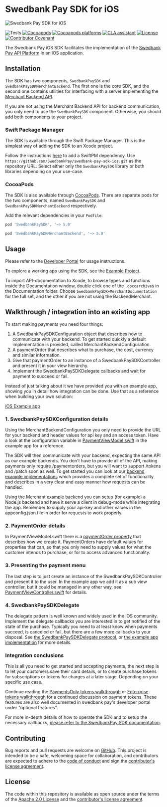 # Swedbank Pay SDK for iOS

![Swedbank Pay SDK for iOS][opengraph-image]

![Tests][test-badge]
[![Cocoapods][pod-version-badge]][pod]
[![Cocoapods platforms][pod-platforms-badge]][pod]
[![CLA assistant][cla-badge]][cla]
[![License][license-badge]][license]
[![Contributor Covenant][coc-badge]][coc]

The Swedbank Pay iOS SDK facilitates the implementation of the
[Swedbank Pay API Platform][dev-portal] in an iOS application.

## Installation

The SDK has two components, `SwedbankPaySDK` and
`SwedbankPaySDKMerchantBackend`. The first one is the core SDK, and
the second one contains utilities for interfacing with a server implementing
the [Merchant Backend API][merchant-backend-example].

If you are not using the Merchant Backend API for backend communication,
you only need to use the `SwedbankPaySDK` component. Otherwise, you
should add both components to your project.

### Swift Package Manager

The SDK is available through the Swift Package Manager. This is the simplest
way of adding the SDK to an Xcode project.

Follow the instructions [here][xcode-swiftpm] to add a SwiftPM dependency.
Use
`https://github.com/SwedbankPay/swedbank-pay-sdk-ios.git`
as the repository URL. Select either only the `SwedbankPaySDK` library or both
libraries depending on your use-case.

### CocoaPods

The SDK is also available through [CocoaPods][cocoapods]. There are separate
pods for the two components, named  `SwedbankPaySDK` and
`SwedbankPaySDKMerchantBackend` respectively.

Add the relevant dependencies in your `Podfile`:

```ruby
pod 'SwedbankPaySDK', '~> 5.0'
```
```ruby
pod 'SwedbankPaySDKMerchantBackend', '~> 5.0'
```

## Usage

Please refer to the [Developer Portal][dev-portal-sdk] for usage instructions.

To explore a working app using the SDK, see the [Example Project][example-app].

To import API-documentation to Xcode, to browse types and functions inside the Documentation window, double click one of the `.doccarchive`s in the Documentation folder. Choose `SwedbankPaySDK+MerchantDocumentation` for the full set, and the other if you are not using the BackendMerchant.

## Walkthrough / integration into an existing app

To start making payments you need four things:

1. A SwedbankPaySDKConfiguration object that describes how to communicate with your backend. To get started quickly a default implementation is provided, called MerchantBackendConfiguration.
2. A paymentOrder that describes what to purchase, the cost, currency and similar information.
3. Give that paymentOrder to an instance of a SwedbankPaySDKController and present it in your view hierarchy.
4. Implement the SwedbankPaySDKDelegate callbacks and wait for payment to succeed or fail.

Instead of just talking about it we have provided you with an example app, showing you in detail how integration can be done. Use that as a reference when building your own solution:

[iOS Example app][example-app]

### 1. SwedbankPaySDKConfiguration details

Using the MerchantBackendConfiguration you only need to provide the URL for your backend and header values for api key and an access token. Have a look at the configuration variable in [PaymentViewModel.swift][PaymentViewModelConfig] in the example app for a reference.

The SDK will then communicate with your backend, expecting the same API as our example backends. You don't have to provide all of the API, making payments only require /paymentorders, but you will want to support /tokens and /patch soon as well. To get started you can look at our [backend example implementations][merchant_backend] which provides a complete set of functionality and describes in a very clear and easy manner how requests can be handled.

Using the [Merchant example backend][merchant_backend] you can setup (for example) a Node.js backend and have it serve a client in debug-mode while integrating the app. Remember to supply your api-key and other values in the appconfig.json file in order for requests to work properly.

### 2. PaymentOrder details

In PaymentViewModel.swift there is a [paymentOrder property][PaymentViewModelOrderVar] that describes how we create it. PaymentOrders have default values for properties that can, so that you only need to supply values for what the customer intends to purchase, or for to access advanced functionality.

### 3. Presenting the payment menu

The last step is to just create an instance of the SwedbankPaySDKController and present it to the user. In the example app we add it as a sub view controller, but it could be managed in any other way, see [PaymentViewController.swift][PaymentViewControllerDidLoad] for details.


### 4. SwedbankPaySDKDelegate

The delegate pattern is well known and widely used in the iOS community. Implement the delegate callbacks you are interested in to get notified of the state of the purchase. Typically you need to at least know when payments succeed, is canceled or fail, but there are a few more callbacks to your disposal. See [the SwedbankPaySDKDelegate protocol][SwedbankPaySDKDelegate], or [the example app implementation][SwedbankPaySDKDelegateExampleApp] for more details.


### Integration conclusions

This is all you need to get started and accepting payments, the next step is to let your customers save their card details, or to create purchase tokens for subscriptions or tokens for charges at a later stage. Depending on your specific use case.

Continue reading the [PaymentsOnly tokens walkthrough][integrateTokens] or [Enterprise tokens walkthrough][enterpriseTokens] for a continued discussion on payment tokens. These features are also well documented in swedbank pay's developer portal under "optional features".

For more in-depth details of how to operate the SDK and to setup the necessary callbacks, [please refer to the SwedbankPay SDK documentation][dev-portal-sdk].


## Contributing

Bug reports and pull requests are welcome on [GitHub][github]. This project is
intended to be a safe, welcoming space for collaboration, and contributors are
expected to adhere to the [code of conduct][coc] and sign the
[contributor's license agreement][cla].

## License

The code within this repository is available as open source under the terms of
the [Apache 2.0 License][license] and the [contributor's license
agreement][cla].

[merchant-backend-example]: https://github.com/SwedbankPay/swedbank-pay-sdk-mobile-example-merchant
[xcode-swiftpm]: https://developer.apple.com/documentation/swift_packages/adding_package_dependencies_to_your_app
[cocoapods]: https://cocoapods.org/
[dev-portal]:           https://developer.swedbankpay.com/
[dev-portal-sdk]:       https://developer.swedbankpay.com/modules-sdks/mobile-sdk/
[cla-badge]:            https://cla-assistant.io/readme/badge/SwedbankPay/swedbank-pay-sdk-android
[cla]:                  https://cla-assistant.io/SwedbankPay/swedbank-pay-sdk-android
[coc-badge]:            https://img.shields.io/badge/Contributor%20Covenant-v2.0%20adopted-ff69b4.svg
[coc]:                  ./CODE_OF_CONDUCT.md
[dependabot-badge]:     https://api.dependabot.com/badges/status?host=github&repo=SwedbankPay/swedbank-pay-sdk-android
[dependabot]:           https://dependabot.com
[example-app]:          https://github.com/SwedbankPay/swedbank-pay-sdk-ios-example-app
[github]:               https://github.com/SwedbankPay/swedbank-pay-sdk-ios
[license-badge]:        https://img.shields.io/github/license/SwedbankPay/swedbank-pay-sdk-android
[license]:              https://opensource.org/licenses/Apache-2.0
[opengraph-image]:      https://repository-images.githubusercontent.com/209730241/aa264700-6d3d-11eb-99e1-0b40a9bb19be
[pod-version-badge]:    https://img.shields.io/cocoapods/v/SwedbankPaySDK
[pod-platforms-badge]:  https://img.shields.io/cocoapods/p/SwedbankPaySDK
[pod]:                  https://cocoapods.org/pods/SwedbankPaySDK
[test-badge]:           https://github.com/SwedbankPay/swedbank-pay-sdk-ios/workflows/Test/badge.svg

[merchant_backend]: https://github.com/SwedbankPay/swedbank-pay-sdk-mobile-example-merchant
[PaymentViewModelConfig]: https://github.com/SwedbankPay/swedbank-pay-sdk-ios-example-app/blob/main/Example-app/ViewModels/PaymentViewModel.swift#:~:text=var%20configuration:
[PaymentViewModelOrderVar]: https://github.com/SwedbankPay/swedbank-pay-sdk-ios-example-app/blob/main/Example-app/ViewModels/PaymentViewModel.swift#:~:text=var%20paymentOrder:
[PaymentViewControllerDidLoad]: https://github.com/SwedbankPay/swedbank-pay-sdk-ios-example-app/blob/main/Example-app/ViewControllers/PaymentViewController.swift#:~:text=func%20viewDidAppear
[SwedbankPaySDKDelegate]: https://github.com/SwedbankPay/swedbank-pay-sdk-ios/blob/main/SwedbankPaySDK/Classes/SwedbankPaySDKController.swift#:~:text=protocol%20SwedbankPaySDKDelegate
[SwedbankPaySDKDelegateExampleApp]: https://github.com/SwedbankPay/swedbank-pay-sdk-ios-example-app/blob/main/Example-app/ViewControllers/PaymentViewController.swift#:~:text=extension%20PaymentViewController:%20SwedbankPaySDKDelegate
[integrateTokens]: ./integrateTokens.md
[enterpriseTokens]: ./integrateTokensEnterprise.md
